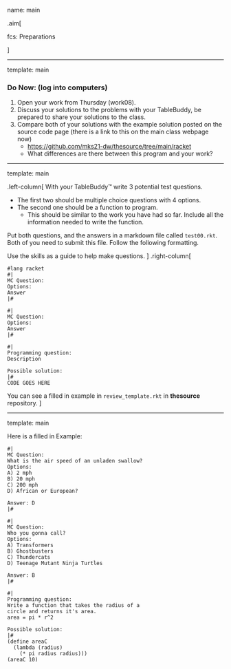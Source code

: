 name: main

.aim[<div>
fcs: Preparations
</div>]

---
template: main

### Do Now: (log into computers)

1. Open your work from Thursday (work08).
2. Discuss your solutions to the problems with your TableBuddy, be prepared to share your solutions to the class.
3. Compare both of your solutions with the example solution posted on the source code page (there is a link to this on the main class webpage now)
   - <https://github.com/mks21-dw/thesource/tree/main/racket>
   - What differences are there between this program and your work?

---
template: main

.left-column[
With your TableBuddy™ write 3 potential test questions.
- The first two should be multiple choice questions with 4 options.
- The second one should be a function to program.
  - This should be similar to the work you have had so far. Include all the information needed to write the function.

Put both questions, and the answers in a markdown file called `test00.rkt`. Both of you need to submit this file. Follow the following formatting.

Use the skills as a guide to help make questions.
]
.right-column[

````
#lang racket
#|
MC Question:
Options:
Answer
|#

#|
MC Question:
Options:
Answer
|#

#|
Programming question:
Description

Possible solution:
|#
CODE GOES HERE
````

You can see a filled in example in `review_template.rkt` in __thesource__ repository.
]


---
template: main

Here is a filled in Example:
````
#|
MC Question:
What is the air speed of an unladen swallow?
Options:
A) 2 mph
B) 20 mph
C) 200 mph
D) African or European?

Answer: D
|#

#|
MC Question:
Who you gonna call?
Options:
A) Transformers
B) Ghostbusters
C) Thundercats
D) Teenage Mutant Ninja Turtles

Answer: B
|#

#|
Programming question:
Write a function that takes the radius of a
circle and returns it's area.
area = pi * r^2

Possible solution:
|#
(define areaC
  (lambda (radius)
    (* pi radius radius)))
(areaC 10)
````
